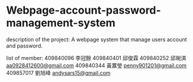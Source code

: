 # Webpage-account-password-management-system

description of the project: A webpage system that manage users account and password.

list of member:
409840096 李冠餘 
409840401 邱俊霖 
409840252 邱琬淇 aa0928412600@gmail.com
409840344 黃䕒瑩 penny901201@gmail.com
409857017 劉旭峰 andysars15@gmail.com




